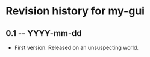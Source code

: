 # Revision history for my-gui

## 0.1 -- YYYY-mm-dd

* First version. Released on an unsuspecting world.
